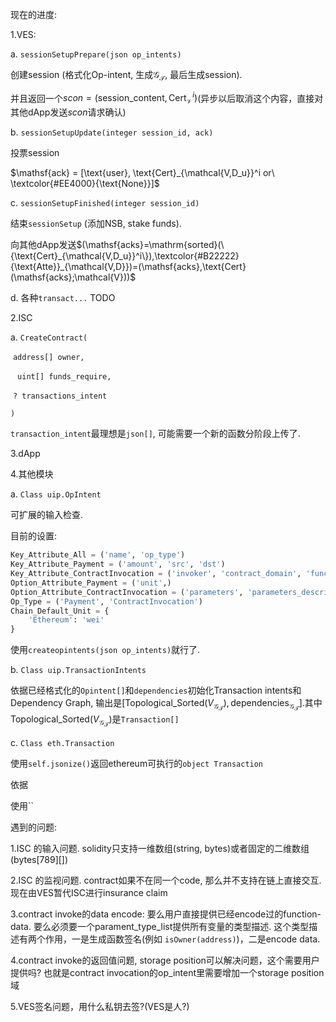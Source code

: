 现在的进度:

1.VES:

a. `sessionSetupPrepare(json op_intents)`

创建session (格式化Op-intent, 生成$\mathcal{G_T}$, 最后生成session).

并且返回一个$scon=(\mathsf{session\_content}, \text{Cert}_{\mathcal{V}}^i)​$(异步以后取消这个内容，直接对其他dApp发送$scon​$请求确认)

b. `sessionSetupUpdate(integer session_id, ack)`

投票session

$\mathsf{ack} = [\text{user}, \text{Cert}_{\mathcal{V,D_u}}^i or\ \textcolor{#EE4000}{\text{None}}]​$

c. `sessionSetupFinished(integer session_id)`

结束`sessionSetup` (添加NSB​, stake funds).

向其他dApp发送$(\mathsf{acks}=\mathrm{sorted}(\{\text{Cert}_{\mathcal{V,D_u}}^i\}),\textcolor{#B22222}{\text{Atte}}_{\mathcal{V,D}})=(\mathsf{acks},\text{Cert}(\mathsf{acks};\mathcal{V}))​$

d. 各种`transact...` TODO

2.ISC

a. `CreateContract(`

​	`address[] owner,`

​	` uint[] funds_require,` 

​	`? transactions_intent`

`)`

`transaction_intent`最理想是`json[]`, 可能需要一个新的函数分阶段上传了.

3.dApp



4.其他模块

a. `Class uip.OpIntent`

可扩展的输入检查.

目前的设置:

```python
Key_Attribute_All = ('name', 'op_type')
Key_Attribute_Payment = ('amount', 'src', 'dst')
Key_Attribute_ContractInvocation = ('invoker', 'contract_domain', 'func')
Option_Attribute_Payment = ('unit',)
Option_Attribute_ContractInvocation = ('parameters', 'parameters_description')
Op_Type = ('Payment', 'ContractInvocation')
Chain_Default_Unit = {
    'Ethereum': 'wei'
}
```

使用`createopintents(json op_intents)`就行了.

b. `Class uip.TransactionIntents`

依据已经格式化的`Opintent[]`和`dependencies`初始化Transaction intents和Dependency Graph, 输出是$[\mathrm{Topological\_Sorted}(V_\mathcal{G_T}), \mathsf{dependencies}_\mathcal{G_T}]$.其中$\mathrm{Topological\_Sorted}(V_\mathcal{G_T})$是`Transaction[]`

c. `Class eth.Transaction`

使用`self.jsonize()`返回ethereum可执行的`object Transaction`

依据

使用``

遇到的问题:

1.ISC 的输入问题. solidity只支持一维数组(string, bytes)或者固定的二维数组(bytes[789]\[])

2.ISC 的监视问题. contract如果不在同一个code, 那么并不支持在链上直接交互. 现在由VES暂代ISC进行insurance claim

3.contract invoke的data encode: 要么用户直接提供已经encode过的function-data. 要么必须要一个parament_type_list提供所有变量的类型描述. 这个类型描述有两个作用，一是生成函数签名(例如 `isOwner(address)`)，二是encode data.

4.contract invoke的返回值问题, storage position可以解决问题，这个需要用户提供吗? 也就是contract invocation的op_intent里需要增加一个storage position域

5.VES签名问题，用什么私钥去签?(VES是人?)